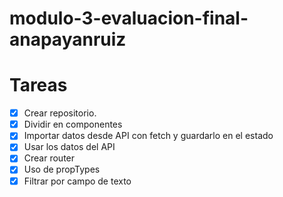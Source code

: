 # modulo-3-evaluacion-final-anapayanruiz

# Tareas

- [x] Crear repositorio.
- [x] Dividir en componentes
- [x] Importar datos desde API con fetch y guardarlo en el estado
- [x] Usar los datos del API
- [x] Crear router
- [x] Uso de propTypes
- [x] Filtrar por campo de texto
